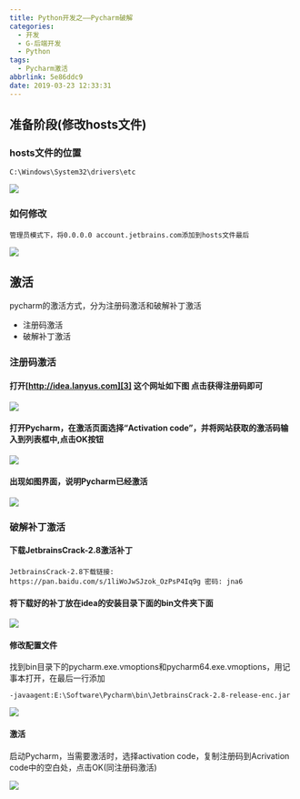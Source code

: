 ```yaml
---
title: Python开发之——Pycharm破解
categories:
  - 开发
  - G-后端开发
  - Python
tags:
  - Pycharm激活
abbrlink: 5e86ddc9
date: 2019-03-23 12:33:31
---
```


## 准备阶段(修改hosts文件)
###  hosts文件的位置

	C:\Windows\System32\drivers\etc

![][1]

<!--more-->

### 如何修改

	管理员模式下，将0.0.0.0 account.jetbrains.com添加到hosts文件最后

![][2] 

## 激活
pycharm的激活方式，分为注册码激活和破解补丁激活

* 注册码激活
* 破解补丁激活

### 注册码激活
#### 打开[http://idea.lanyus.com][3] 这个网址如下图 点击获得注册码即可
![][4]
#### 打开Pycharm，在激活页面选择“Activation code”，并将网站获取的激活码输入到列表框中,点击OK按钮    
![][5]
#### 出现如图界面，说明Pycharm已经激活  
![][6] 

### 破解补丁激活
#### 下载JetbrainsCrack-2.8激活补丁

	JetbrainsCrack-2.8下载链接: https://pan.baidu.com/s/1liWoJwSJzok_OzPsP4Iq9g 密码: jna6

#### 将下载好的补丁放在idea的安装目录下面的bin文件夹下面
![][7]

#### 修改配置文件

找到bin目录下的pycharm.exe.vmoptions和pycharm64.exe.vmoptions，用记事本打开，在最后一行添加

	-javaagent:E:\Software\Pycharm\bin\JetbrainsCrack-2.8-release-enc.jar

![][8]

#### 激活

启动Pycharm，当需要激活时，选择activation code，复制注册码到Acrivation code中的空白处，点击OK(同注册码激活)

![][5]


[1]: https://jsd.onmicrosoft.cn/gh/PGzxc/CDN/blog-image/pycharm_hosts-position.png
[2]: https://jsd.onmicrosoft.cn/gh/PGzxc/CDN/blog-image/pycharm_hosts_modify.png
[3]: http://idea.lanyus.com/
[4]: https://jsd.onmicrosoft.cn/gh/PGzxc/CDN/blog-image/pycharm_lanyus_active.png
[5]: https://jsd.onmicrosoft.cn/gh/PGzxc/CDN/blog-image/pycharm_activity_input.png
[6]: https://jsd.onmicrosoft.cn/gh/PGzxc/CDN/blog-image/pycharm_licensed_to_lanyu.png
[7]: https://jsd.onmicrosoft.cn/gh/PGzxc/CDN/blog-image/pycharm-crack-bin.png
[8]: https://jsd.onmicrosoft.cn/gh/PGzxc/CDN/blog-image/pycharm-crack-vmoptions.png